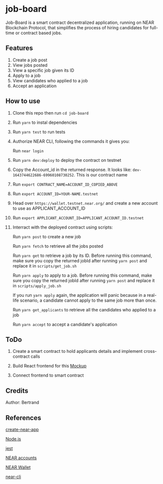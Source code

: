 job-board
==================

Job-Board is a smart contract decentralized application, running on NEAR Blockchain Protocol, that simplifies the process of hiring candidates for full-time or contract based jobs.


Features
-------------------------------------

1. Create a job post
2. View jobs posted
3. View a specific job given its ID
4. Apply to a job
5. View candidates who applied to a job
6. Accept an application


How to use
-------------------------------------

1. Clone this repo then run `cd job-board`

2. Run `yarn` to instal dependencies

3. Run `yarn test` to run tests

4. Authorize NEAR CLI, following the commands it gives you:

      Run `near login`

5. Run `yarn dev:deploy` to deploy the contract on testnet

6. Copy the Account_id in the returned response. It looks like: `dev-1643744622686-69960108730252`. This is our contract name

7. Run `export CONTRACT_NAME=ACCOUNT_ID_COPIED_ABOVE`

8. Run `export ACCOUNT_ID=YOUR-NAME.testnet`

9. Head over `https://wallet.testnet.near.org/` and create a new account to use as APPLICANT_ACCOUNT_ID

10. Run `export APPLICANT_ACCOUNT_ID=APPLICANT_ACCOUNT_ID.testnet`

11. Interract with the deployed contract using scripts:
      
      Run `yarn post` to create a new job
      
      Run `yarn fetch` to retrieve all the jobs posted

      Run `yarn get` to retrieve a job by its ID. Before running this command, make sure you copy the returned jobId after running `yarn post` and replace it in `scripts/get_job.sh`

      Run `yarn apply` to apply to a job. Before running this command, make sure you copy the returned jobId after running `yarn post` and replace it in `scripts/apply_job.sh`

      If you run `yarn apply` again, the application will panic because in a real-life scenario, a candidate cannot apply to the same job more than once.
      
      Run `yarn get_applicants` to retrieve all the candidates who applied to a job
      
      Run `yarn accept` to accept a candidate's application


ToDo
-------------------------------------

1. Create a smart contract to hold applicants details and implement cross-contract calls

2. Build React frontend for this [Mockup](https://www.figma.com/proto/l7TLJFbryvwadCpnnDjGFO/Job-Board?node-id=1%3A2&scaling=scale-down&page-id=0%3A1&starting-point-node-id=1%3A2)

2. Connect frontend to smart contract


Credits
-------------------------------------

Author: Bertrand


References
-------------------------------------
  
[create-near-app](https://github.com/near/create-near-app)

[Node.js](https://nodejs.org/en/download/package-manager/)

[jest](https://jestjs.io/)

[NEAR accounts](https://docs.near.org/docs/concepts/account)

[NEAR Wallet](https://wallet.testnet.near.org/)

[near-cli](https://github.com/near/near-cli)
